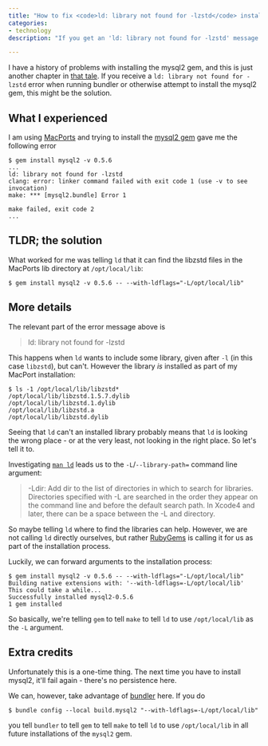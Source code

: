 ```yaml
---
title: "How to fix <code>ld: library not found for -lzstd</code> installing mysql2"
categories:
- technology
description: "If you get an 'ld: library not found for -lzstd' message when installing the mysql2 gem, this might just be the fix."

---
```


I have a history of problems with installing the mysql2 gem, and this is just another chapter in [that tale](https://mentalized.net/journal/2020/08/06/mysql2-gem-with-mysql-56/). If you receive a `ld: library not found for -lzstd` error when running bundler or otherwise attempt to install the mysql2 gem, this might be the solution.

<!--more -->

## What I experienced

I am using [MacPorts](https://www.macports.org/) and trying to install the [mysql2 gem](https://rubygems.org/gems/mysql2) gave me the following error

    $ gem install mysql2 -v 0.5.6
    ...
    ld: library not found for -lzstd
    clang: error: linker command failed with exit code 1 (use -v to see invocation)
    make: *** [mysql2.bundle] Error 1

    make failed, exit code 2
    ...

## TLDR; the solution

What worked for me was telling `ld` that it can find the libzstd files in the MacPorts lib directory at `/opt/local/lib`:

```
$ gem install mysql2 -v 0.5.6 -- --with-ldflags="-L/opt/local/lib"
```

## More details

The relevant part of the error message above is

> ld: library not found for -lzstd

This happens when `ld` wants to include some library, given after `-l` (in this case `libzstd`), but can't. However the library _is_ installed as part of my MacPort installation:

```
$ ls -1 /opt/local/lib/libzstd*
/opt/local/lib/libzstd.1.5.7.dylib
/opt/local/lib/libzstd.1.dylib
/opt/local/lib/libzstd.a
/opt/local/lib/libzstd.dylib
```

Seeing that `ld` can't an installed library probably means that `ld` is looking the wrong place - or at the very least, not looking in the right place. So let's tell it to.

Investigating [`man ld`](https://www.man7.org/linux/man-pages/man1/ld.1.html) leads us to the `-L`/`--library-path=` command line argument:

> -Ldir: Add dir to the list of directories in which to search for libraries. Directories specified with -L are searched in the order they appear on the command line and before the default search path. In Xcode4 and later, there can be a space between the -L and directory.

So maybe telling `ld` where to find the libraries can help. However, we are not calling `ld` directly ourselves, but rather [RubyGems](https://rubygems.org/) is calling it for us as part of the installation process.

Luckily, we can forward arguments to the installation process:

```
$ gem install mysql2 -v 0.5.6 -- --with-ldflags="-L/opt/local/lib"
Building native extensions with: '--with-ldflags=-L/opt/local/lib'
This could take a while...
Successfully installed mysql2-0.5.6
1 gem installed
```

So basically, we're telling `gem` to tell `make` to tell `ld` to use `/opt/local/lib` as the `-L` argument.

## Extra credits

Unfortunately this is a one-time thing. The next time you have to install mysql2, it'll fail again - there's no persistence here.

We can, however, take advantage of [bundler](https://bundler.io/) here. If you do

    $ bundle config --local build.mysql2 "--with-ldflags=-L/opt/local/lib"

you tell `bundler` to tell `gem` to tell `make` to tell `ld` to use `/opt/local/lib` in all future installations of the `mysql2` gem.
